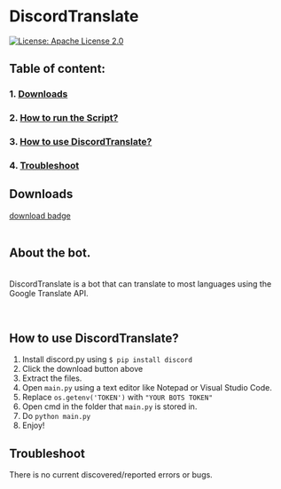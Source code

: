 # DiscordTranslate
[![License: Apache License 2.0](https://img.shields.io/badge/License-Apache%20License%202.0-c00747.svg?style=for-the-badge&logo=apache)](https://www.apache.org/licenses/LICENSE-2.0)
## Table of content:<br/>
### 1. [Downloads](https://github.com/Exyrus/discordtranslate#downloads)<br/>
### 2. [How to run the Script?](https://github.com/Exyrus/discordtranslate#run-the-Script)<br/>
### 3. [How to use DiscordTranslate?](https://github.com/Exyrus/discordtranslate#how-to-use-DiscordTranslate)<br/>
### 4. [Troubleshoot](https://github.com/Exyrus/discordtranslate#Troubleshoot)<br/>
## Downloads<br>

[download badge](https://img.shields.io/badge/Download-Download%20DiscordTranslate-blue)<br>
<br>
## About the bot.
<br>DiscordTranslate is a bot that can translate to most languages using the Google Translate API.

<br>

## How to use DiscordTranslate?

1. Install discord.py using `$ pip install discord`
2. Click the download button above
3. Extract the files.
4. Open `main.py` using a text editor like Notepad or Visual Studio Code.
5. Replace `os.getenv('TOKEN')` with `"YOUR BOTS TOKEN"`
6. Open cmd in the folder that `main.py` is stored in.
7. Do `python main.py`
8. Enjoy!
## Troubleshoot 
There is no current discovered/reported errors or bugs.
